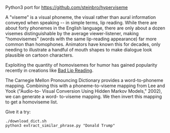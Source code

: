 Python3 port for https://github.com/steinbro/hyperviseme

A "viseme" is a visual phoneme, the visual rather than aural information
conveyed when speaking -- in simple terms, lip reading. While there are about
forty phonemes in the English language, there are only about a dozen visemes
distinguishable by the average viewer-listener, making "homovisemes" (words
with the same lip-reading appearance) far more common than homophones.
Animators have known this for decades, only needing to illustrate a handful of
mouth shapes to make dialogue look plausible on cartoon characters.

Exploiting the quantity of homovisemes for humor has gained popularity recently
in creations like [Bad Lip Reading](http://www.badlipreading.com).

The Carnegie Mellon Pronouncing Dictionary provides a word-to-phoneme mapping.
Combining this with a phoneme-to-viseme mapping from Lee and Yook ("Audio-to-
Visual Conversion Using Hidden Markov Models," 2002), we can generate a word-
to-viseme mapping. We then invert this mapping to get a homoviseme list.

Give it a try:

    ./download_dict.sh
    python3 extract_similar_phrase.py "Donald Trump"

